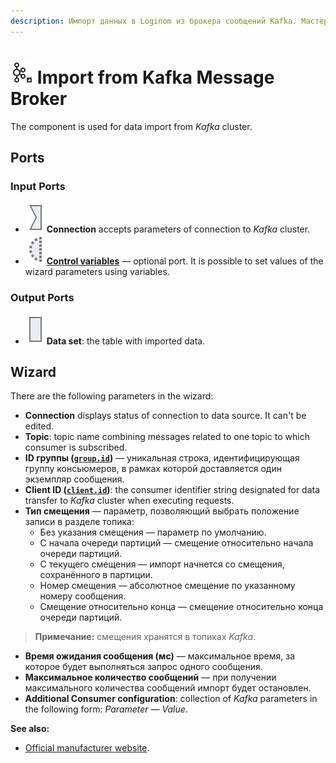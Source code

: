 ```yaml
---
description: Импорт данных в Loginom из брокера сообщений Kafka. Мастер настройки.
---
```

# ![ ](./../../images/icons/common/data-sources/kafka-import_default.svg) Import from Kafka Message Broker
The component is used for data import from *Kafka* cluster.
## Ports
### Input Ports

* ![Port of connections](./../../images/icons/app/node/ports/inputs/link_inactive.svg) **Connection** accepts parameters of connection to *Kafka* cluster.
* ![ ](./../../images/icons/app/node/ports/inputs-optional/variable_inactive.svg) [**Control variables**](./../../workflow/variables/control-variables.md) — optional port. It is possible to set values of the wizard parameters using variables.
### Output Ports
* ![ ](./../../images/icons/app/node/ports/inputs/table_inactive.svg) **Data set**: the table with imported data.
## Wizard
There are the following parameters in the wizard:
* **Connection** displays status of connection to data source. It can't be edited.
* **Topic**: topic name combining messages related to one topic to which consumer is subscribed.
* **ID группы ([`group.id`](https://kafka.apache.org/documentation/#consumerconfigs_group.id))** — уникальная строка, идентифицирующая группу консьюмеров, в рамках которой доставляется один экземпляр сообщения.
* **Client ID ([`client.id`](https://kafka.apache.org/documentation/#consumerconfigs_client.id))**: the consumer identifier string designated for data transfer to *Kafka* cluster when executing requests.
* **Тип смещения** — параметр, позволяющий выбрать положение записи в разделе топика:
   * Без указания смещения — параметр по умолчанию.
   * С начала очереди партиций — смещение относительно начала очереди партиций.
   * С текущего смещения — импорт начнется со смещения, сохранённого в партиции.
   * Номер смещения — абсолютное смещение по указанному номеру сообщения.
   * Смещение относительно конца — смещение относительно конца очереди партиций.
> **Примечание:**  смещения хранятся в топиках *Kafka*.
* **Время ожидания сообщения (мс)** — максимальное время, за которое будет выполняться запрос одного сообщения.
* **Максимальное количество сообщений** — при получении максимального количества сообщений импорт будет остановлен.
* **Additional Consumer configuration**: collection of *Kafka* parameters in the following form: *Parameter — Value*.

**See also:**
* [Official manufacturer website](https://kafka.apache.org/documentation/).

